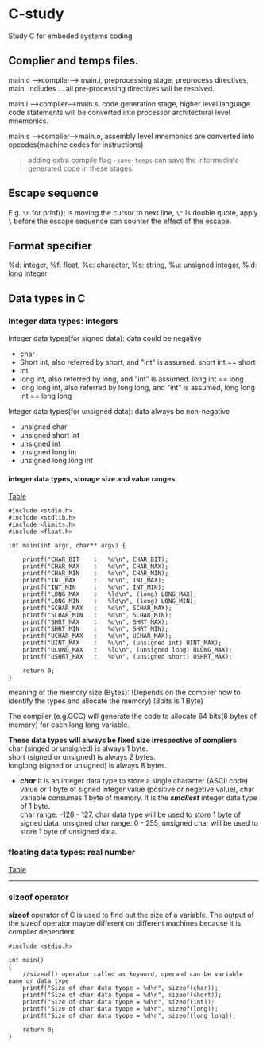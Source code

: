 # C-study
Study C for embeded systems coding

## Complier and temps files. 

main.c -->compiler--> main.i, preprocessing stage, preprocess directives, main, indludes ... all pre-processing directives will be resolved.

main.i -->complier-->main.s, code generation stage, higher level language code statements will be converted into processor architectural level mnemonics.

main.s -->complier-->main.o, assembly level mnemonics are converted into opcodes(machine codes for instructions) 

> adding extra compile flag `-save-temps` can save the intermediate generated code in these stages.

## Escape sequence

E.g. `\n` for prinf(); is moving the cursor to next line, `\"` is double quote, apply `\` before the escape sequence can counter the effect of the escape. 

## Format specifier
%d: integer, %f: float, %c: character, %s: string, %u:  unsigned integer, %ld: long integer

## Data types in C

### Integer data types: integers
Integer data types(for signed data): data could be negative 
- char 
- Short int, also referred by short, and "int" is assumed. short int == short
- int
- long int, also referred by long, and "int" is assumed. long int == long
- long long int, also referred by long long, and "int" is assumed, long long int == long long

Integer data types(for unsigned data): data always be non-negative
- unsigned char
- unsigned short int
- unsigned int
- unsigned long int
- unsigned long long int

#### integer data types, storage size and value ranges

[Table](https://www.tutorialspoint.com/cprogramming/c_data_types.htm)

```
#include <stdio.h>
#include <stdlib.h>
#include <limits.h>
#include <float.h>

int main(int argc, char** argv) {

    printf("CHAR_BIT    :   %d\n", CHAR_BIT);
    printf("CHAR_MAX    :   %d\n", CHAR_MAX);
    printf("CHAR_MIN    :   %d\n", CHAR_MIN);
    printf("INT_MAX     :   %d\n", INT_MAX);
    printf("INT_MIN     :   %d\n", INT_MIN);
    printf("LONG_MAX    :   %ld\n", (long) LONG_MAX);
    printf("LONG_MIN    :   %ld\n", (long) LONG_MIN);
    printf("SCHAR_MAX   :   %d\n", SCHAR_MAX);
    printf("SCHAR_MIN   :   %d\n", SCHAR_MIN);
    printf("SHRT_MAX    :   %d\n", SHRT_MAX);
    printf("SHRT_MIN    :   %d\n", SHRT_MIN);
    printf("UCHAR_MAX   :   %d\n", UCHAR_MAX);
    printf("UINT_MAX    :   %u\n", (unsigned int) UINT_MAX);
    printf("ULONG_MAX   :   %lu\n", (unsigned long) ULONG_MAX);
    printf("USHRT_MAX   :   %d\n", (unsigned short) USHRT_MAX);

    return 0;
}
```
meaning of the memory size (Bytes): (Depends on the complier how to identify the types and allocate the memory)
(8bits is 1 Byte)

The compiler (e.g.GCC) will generate the code to allocate 64 bits(8 bytes of memory) for each long long variable.

**These data types will always be fixed size irrespective of compliers**</br>
char (singed or unsigned) is always 1 byte.</br>
short (signed or unsigned) is always 2 bytes. </br>
longlong (signed or unsigned) is always 8 bytes. </br>

- ***char***
It is an integer data type to store a single character (ASCII code) value or 1 byte of signed integer value (positive or negetive value), char variable consumes 1 byte of memory. It is the ***smallest*** integer data type of 1 byte.</br> char range: -128 - 127, char data type will be used to store 1 byte of signed data. unsigned char range: 0 - 255, unsigned char will be used to store 1 byte of unsigned data.



### floating data types: real number
[Table](https://www.tutorialspoint.com/cprogramming/c_data_types.htm)


---

### sizeof operator
**sizeof** operator of C is used to find out the size of a variable. The output of the sizeof operator maybe different on different machines because it is complier dependent. 

```
#include <stdio.h>

int main()
{
    //sizeof() operator called as keyword, operand can be variable name or data type
    printf("Size of char data tyope = %d\n", sizeof(char));
    printf("Size of char data tyope = %d\n", sizeof(short));
    printf("Size of char data tyope = %d\n", sizeof(int));
    printf("Size of char data tyope = %d\n", sizeof(long));
    printf("Size of char data tyope = %d\n", sizeof(long long));

    return 0;
}

```
